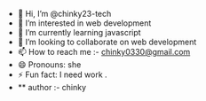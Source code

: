 - 👋 Hi, I’m @chinky23-tech
- 👀 I’m interested in web development
- 🌱 I’m currently learning javascript
- 💞️ I’m looking to collaborate on web development 
- 📫 How to reach me :- chinky0330@gmail.com
- 😄 Pronouns: she
- ⚡ Fun fact: I need work . 
- ** author :- chinky
<!---
chinky23-tech/chinky23-tech is a ✨ special ✨ repository because its `README.md` (this file) appears on your GitHub profile.
You can click the Preview link to take a look at your changes.
--->
